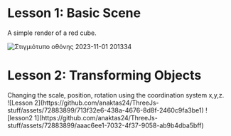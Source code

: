 <h1>Lesson 1: Basic Scene</h1>
A simple render of a red cube. 
<br>

![Στιγμιότυπο οθόνης 2023-11-01 201334](https://github.com/anaktas24/ThreeJs-stuff/assets/72883899/c99f36ad-5cab-4fe5-8788-6dce0021678c)


<h1>Lesson 2: Transforming Objects</h1>
Changing the scale, position, rotation using the coordination system x,y,z.<br>
![Lesson 2](https://github.com/anaktas24/ThreeJs-stuff/assets/72883899/713f32e6-438a-4676-8d8f-2460c9fa3be1)
![lesson2 1](https://github.com/anaktas24/ThreeJs-stuff/assets/72883899/aaac6ee1-7032-4f37-9058-ab9b4dba5bff)
